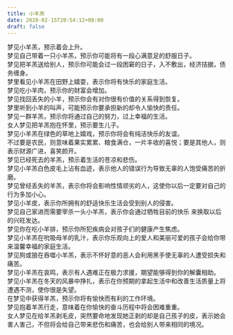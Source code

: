 ```yaml
---
title: 小羊羔
date: 2020-02-15T20:54:12+08:00
draft: false
---
```


梦见小羊羔，预示着会上升。<br>
梦见自己带着一只小羊羔，预示你可能将有一段心满意足的舒服日子。<br>
梦见把羊羔送给别人，预示你可能会过一段困窘的日子，入不敷出，经济拮据，债务缠身。<br>
梦里看见小羊羔在田野上嬉耍，表示你将有快乐的家庭生活。<br>
梦见吃小羊肉，预示你的财富会增加。<br>
梦见找回丢失的小羊，预示你会有对你很有价值的关系得到恢复。<br>
梦里听到小羊的叫声，可能预示你要承担新的却令人愉快的责任。<br>
梦见一群羊羔，预示你将通过自己的努力，过上幸福的生活。<br>
女人梦见把羊羔抱在怀里，预示要生儿子。<br>
梦见小羊羔在绿色的草地上嬉戏，预示你将会有纯洁快乐的友谊。<br>
不过要是农民，则意味着果实累累、粮食满仓，一片丰收的喜悦；要是其他人，则表示财源广进，喜笑颜开。<br>
梦见已经死去的羊羔，预示着生活的苍凉和悲伤。<br>
梦见小羊羔白色皮毛上沾有血迹，表示他人的错误行为导致无辜的人饱受痛苦的折磨。<br>
梦见曾经丢失的羊羔，表示你将会影响性情顽劣的人，这使你以后一定要对自己的行为多加小心。<br>
梦见小羊皮，表示你所拥有的舒适快乐生活会受到别人的侵害。<br>
梦见自己家进而需要宰杀一头小羊羔，表示你会通过牺牲目前的快乐 来换取以后的兴旺发达。<br>
梦见你在吃小羊排，预示你所犯疾病会对孩子们的健康产生焦虑。<br>
梦见小羊羔在吮吸母羊的乳汁，表示你乐观向上的爱人和美丽可爱的孩子会给你带来温馨幸福的家庭生活。<br>
梦见狗或狼在吞噬小羊羔，表示不怀好意的恶人会利用黑手使无辜的人遭受损失和痛苦。<br>
梦见小羊羔在哀鸣，表示有人遇难正在极力求援，期望能够得到你的解囊相助。<br>
梦见小羊羔在冬天的风暴中挣扎，表示在你预期的拿起生活中和改善生活质量上将遭遇不测，使你很是失望。<br>
在梦见中获得羊羔，预示你将有愉快而有利的工作环境。<br>
梦见抱着羊羔行走，意味着在你愉快的奋斗历程中将会困难重重。<br>
女人梦见在给羊羔剥毛皮，突然要命地发现她正剥的却是自己孩子的皮，表示她会害人害己，不但将会给自己带来悲伤和痛苦，也会给别人带来相同的境况。<br>
